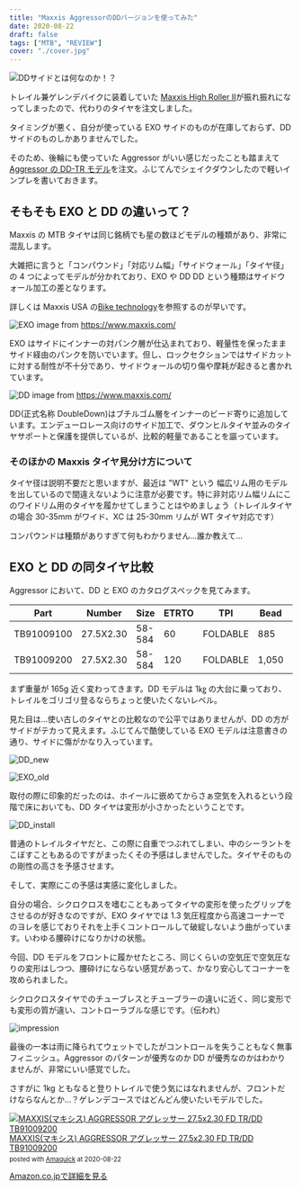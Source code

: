 ```yaml
---
title: "Maxxis AggressorのDDバージョンを使ってみた"
date: 2020-08-22
draft: false
tags: ["MTB", "REVIEW"]
cover: "./cover.jpg"
---
```


![DDサイドとは何なのか！？](./try_dd.jpg)

トレイル兼ゲレンデバイクに装着していた [Maxxis High Roller II](https://www.chainreactioncycles.com/jp/ja/maxxis-high-roller-ii-mtb-%E3%82%BF%E3%82%A4%E3%83%A4-tr-/rp-prod133186)が振れ振れになってしまったので、代わりのタイヤを注文しました。

タイミングが悪く、自分が使っている EXO サイドのものが在庫しておらず、DD サイドのものしかありませんでした。

そのため、後輪にも使っていた Aggressor がいい感じだったことも踏まえて[Aggressor の DD-TR モデル](https://www.chainreactioncycles.com/jp/ja/maxxis-aggressor-mtb-%E3%82%BF%E3%82%A4%E3%83%A4-tr-dd-/rp-prod149597)を注文。ふじてんでシェイクダウンしたので軽いインプレを書いておきます。

## そもそも EXO と DD の違いって？

Maxxis の MTB タイヤは同じ銘柄でも星の数ほどモデルの種類があり、非常に混乱します。

大雑把に言うと「コンパウンド」「対応リム幅」「サイドウォール」「タイヤ径」の 4 つによってモデルが分かれており、EXO や DD
DD という種類はサイドウォール加工の差となります。

詳しくは Maxxis USA の[Bike technology](https://www.maxxis.com/technology/bike-technology)を参照するのが早いです。

![EXO](./exo-protection.jpg)
image from <https://www.maxxis.com/>

EXO はサイドにインナーの対パンク層が仕込まれており、軽量性を保ったままサイド経由のパンクを防いでいます。但し、ロックセクションではサイドカットに対する耐性が不十分であり、サイドウォールの切り傷や摩耗が起きると書かれています。

![DD](./doubledown-protection.jpg)
image from <https://www.maxxis.com/>

DD(正式名称 DoubleDown)はブチルゴム層をインナーのビード寄りに追加しています。エンデューロレース向けのサイド加工で、ダウンヒルタイヤ並みのタイヤサポートと保護を提供しているが、比較的軽量であることを謳っています。

### そのほかの Maxxis タイヤ見分け方について

タイヤ径は説明不要だと思いますが、最近は "WT" という 幅広リム用のモデルを出しているので間違えないように注意が必要です。特に非対応リム幅リムにこのワイドリム用のタイヤを履かせてしまうことはやめましょう（トレイルタイヤの場合 30-35mm がワイド、XC は 25-30mm リムが WT タイヤ対応です）

コンパウンドは種類がありすぎて何もわかりません…誰か教えて…

## EXO と DD の同タイヤ比較

Aggressor において、DD と EXO のカタログスペックを見てみます。

| Part       | Number    | Size   | ETRTO | TPI      | Bead  | Weight(g) | Compound | MaxPSI | Tech  | Color    | Application |
| ---------- | --------- | ------ | ----- | -------- | ----- | --------- | -------- | ------ | ----- | -------- | ----------- |
| TB91009100 | 27.5X2.30 | 58-584 | 60    | FOLDABLE | 885   | DUAL      | 60       | EXO/TR | Black | MOUNTAIN |             |
| TB91009200 | 27.5X2.30 | 58-584 | 120   | FOLDABLE | 1,050 | DUAL      | 60       | TR/DD  | Black | MOUNTAIN |             |

まず重量が 165g 近く変わってきます。DD モデルは 1㎏ の大台に乗っており、トレイルをゴリゴリ登るならちょっと使いたくないレベル。

見た目は…使い古しのタイヤとの比較なので公平ではありませんが、DD の方がサイドがテカって見えます。ふじてんで酷使している EXO モデルは注意書きの通り、サイドに傷がかなり入っています。

![DD_new](./dd_new.jpg)

![EXO_old](./exo_old.jpg)

取付の際に印象的だったのは、ホイールに嵌めてからさぁ空気を入れるという段階で床においても、DD タイヤは変形が小さかったということです。

![DD_install](./dd_install.jpg)

普通のトレイルタイヤだと、この際に自重でつぶれてしまい、中のシーラントをこぼすこともあるのですがまったくその予感はしませんでした。タイヤそのものの剛性の高さを予感させます。

そして、実際にこの予感は実感に変化しました。

自分の場合、シクロクロスを嗜むこともあってタイヤの変形を使ったグリップをさせるのが好きなのですが、EXO タイヤでは 1.3 気圧程度から高速コーナーでのヨレを感じておりそれを上手くコントロールして破綻しないよう曲がっています。いわゆる腰砕けになりかけの状態。

今回、DD モデルをフロントに履かせたところ、同じくらいの空気圧で空気圧なりの変形はしつつ、腰砕けにならない感覚があって、かなり安心してコーナーを攻められました。

シクロクロスタイヤでのチューブレスとチューブラーの違いに近く、同じ変形でも変形の質が違い、コントローラブルな感じです。（伝われ）

![impression](./wet_try.jpg)

最後の一本は雨に降られてウェットでしたがコントロールを失うこともなく無事フィニッシュ。Aggressor のパターンが優秀なのか DD が優秀なのかはわかりませんが、非常にいい感覚でした。

さすがに 1kg ともなると登りトレイルで使う気にはなれませんが、フロントだけならなんとか…？ゲレンデコースではどんどん使いたいモデルでした。

<div class="amachazl-box" style="margin-bottom:0px;"><div class="amachazl-image" style="float:left;margin:0px 12px 1px 0px;"><a href="https://www.amazon.co.jp/dp/B01D2ZFFCM/?tag=gensobunya-22" name="amazonlink" rel="nofollow" target="_blank"><img src="https://m.media-amazon.com/images/I/41c515xTFIL._SL200_.jpg" alt="MAXXIS(マキシス) AGGRESSOR アグレッサー 27.5x2.30 FD TR/DD TB91009200" style="border: none;" /></a></div><div class="amachazl-info" style="line-height:120%; margin-bottom: 10px"><div class="amachazl-name" style="margin-bottom:10px;line-height:120%"><a href="https://www.amazon.co.jp/dp/B01D2ZFFCM/?tag=gensobunya-22" name="amachazllink" rel="nofollow" target="_blank">MAXXIS(マキシス) AGGRESSOR アグレッサー 27.5x2.30 FD TR/DD TB91009200</a><div class="amachazl-powered-date" style="font-size:80%;margin-top:5px;line-height:120%">posted with <a href="https://creazy.net/amazon_quick_affiliate/" title="MAXXIS(マキシス) AGGRESSOR アグレッサー 27.5x2.30 FD TR/DD TB91009200" rel="nofollow" target="_blank">Amaquick</a> at 2020-08-22</div></div><div class="amachazl-sub-info" style="float: left;"><div class="amachazl-link" style="margin-top: 5px"><a href="https://www.amazon.co.jp/dp/B01D2ZFFCM/?tag=gensobunya-22" name="amachazllink" rel="nofollow" target="_blank">Amazon.co.jpで詳細を見る</a></div></div></div><div class="amachazl-footer" style="clear: left"></div></div>
